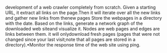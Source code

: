 development of a web crawler completely from scratch. Given  a  starting  URL,  it  extract  all  links  on  the  page.Then it will iterate over all the new links and gather new links from thenew pages
Store the webpages in a directory with the date.
Based on the links, generate a network graph of the downloaded web siteand visualize it.  Nodes are web pages and edges are links between them.
it will onlydownload fresh pages (pages that were not changed since your last visit;note that all pages are stored in a directory).•Monitor the response time of the web site using ping.  
